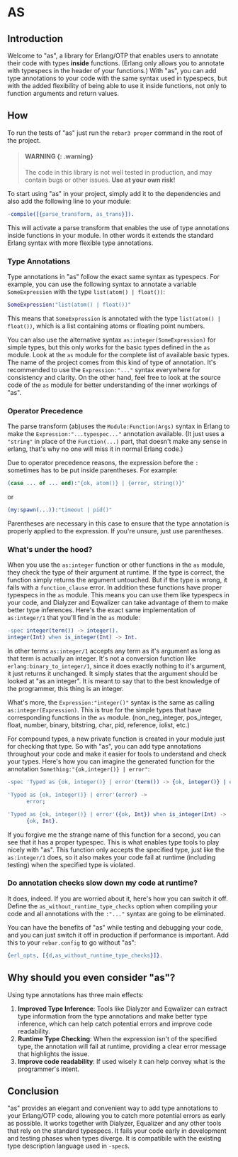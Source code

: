 # AS

## Introduction

Welcome to "as", a library for Erlang/OTP that enables users to annotate their
code with types **inside** functions. (Erlang only allows you to annotate with
typespecs in the header of your functions.)  With "as", you can add type
annotations to your code with the same syntax used in typespecs, but with the
added flexibility of being able to use it inside functions, not only to
function arguments and return values.


## How

To run the tests of "as" just run the `rebar3 proper` command in the root of
the project.

> #### WARNING {: .warning}
>
> The code in this library is not well tested in production, and may contain
> bugs or other issues. **Use at your own risk!**

To start using "as" in your project, simply add it to the dependencies and also
add the following line to your module:

```erlang
-compile([{parse_transform, as_trans}]).
```

This will activate a parse transform that enables the use of type annotations
inside functions in your module.  In other words it extends the standard Erlang
syntax with more flexible type annotations.


### Type Annotations

Type annotations in "as" follow the exact same syntax as typespecs.  For
example, you can use the following syntax to annotate a variable
`SomeExpression` with the type `list(atom() | float())`:

```erlang
SomeExpression:"list(atom() | float())"
```

This means that `SomeExpression` is annotated with the type `list(atom() |
float())`, which is a list containing atoms or floating point numbers.

You can also use the alternative syntax `as:integer(SomeExpression)` for simple
types, but this only works for the basic types defined in the `as` module. Look
at the `as` module for the complete list of available basic types. The name of
the project comes from this kind of type of annotation.  It's recommended to
use the `Expression:"..."` syntax everywhere for consistency and clarity.
On the other hand, feel free to look at the source code of the `as` module
for better understanding of the inner workings of "as".


### Operator Precedence

The parse transform (ab)uses the `Module:Function(Args)` syntax in Erlang to
make the `Expression:"...typespec..."` annotation available. (It just uses a
`"string"` in place of the `Function(...)` part, that doesn't make any sense in
erlang, that's why no one will miss it in normal Erlang code.)

Due to operator precedence reasons, the expression before the `:` sometimes has
to be put inside parentheses. For example:

```erlang
(case ... of ... end):"{ok, atom()} | {error, string()}"
```

or

```erlang
(my:spawn(...)):"timeout | pid()"
```

Parentheses are necessary in this case to ensure that the type annotation is
properly applied to the expression.  If you're unsure, just use parentheses.


### What's under the hood?

When you use the `as:integer` function or other functions in the `as` module,
they check the type of their argument at runtime. If the type is correct, the
function simply returns the argument untouched. But if the type is wrong, it
fails with a `function_clause` error. In addition these functions have proper
typespecs in the `as` module.  This means you can use them like typespecs in
your code, and Dialyzer and Eqwalizer can take advantage of them to make better
type inferences.  Here's the exact same implementation of `as:integer/1` that
you'll find in the `as` module:

```erlang
-spec integer(term()) -> integer().
integer(Int) when is_integer(Int) -> Int.

```

In other terms `as:integer/1` accepts any term as it's argument as long as that
term is actually an integer. It's not a conversion function like
`erlang:binary_to_integer/1`, since it does exactly nothing to it's argument,
it just returns it unchanged. It simply states that the argument should be
looked at "as an integer".  It is meant to say that to the best knowledge of
the programmer, this thing is an integer.

What's more, the `Expression:"integer()"` syntax is the same as calling
`as:integer(Expression)`. This is true for the simple types that have
corresponding functions in the `as` module. (non_neg_integer, pos_integer,
float, number, binary, bitstring, char, pid, reference, iolist, etc.)


For compound types, a new private function is created in your module just for
checking that type. So with "as", you can add type annotations throughout your
code and make it easier for tools to understand and check your types.  Here's
how you can imagine the generated function for the annotation
`Something:"{ok,integer()} | error"`:

```erlang
-spec 'Typed as {ok, integer()} | error'(term()) -> {ok, integer()} | error.

'Typed as {ok, integer()} | error'(error) ->
      error;

'Typed as {ok, integer()} | error'({ok, Int}) when is_integer(Int) ->
      {ok, Int}.
```

If you forgive me the strange name of this function for a second, you can see
that it has a proper typespec. This is what enables type tools to play nicely
with "as".  This function only accepts the specified type, just like the
`as:integer/1` does, so it also makes your code fail at runtime (including
testing) when the specified type is violated.

### Do annotation checks slow down my code at runtime?

It does, indeed.  If you are worried about it, here's how you can switch it
off.  Define the `as_without_runtime_type_checks` option when compiling your
code and all annotations with the `:"..."` syntax are going to be eliminated.

You can have the benefits of "as" while testing and debugging your code, and
you can just switch it off in production if performance is important.  Add this
to your `rebar.config` to go without "as":

```erlang
{erl_opts, [{d,as_without_runtime_type_checks}]}.
```


## Why should you even consider "as"?

Using type annotations has three main effects:

1. **Improved Type Inference**: Tools like Dialyzer and Eqwalizer can extract
   type information from the type annotations and make better type inference,
   which can help catch potential errors and improve code readability.
2. **Runtime Type Checking**: When the expression isn't of the specified type,
   the annotation will fail at runtime, providing a clear error message that
   highlights the issue.
3. **Improve code readability**: If used wisely it can help convey what is the
   programmer's intent.


## Conclusion

"as" provides an elegant and convenient way to add type annotations to your
Erlang/OTP code, allowing you to catch more potential errors as early as
possible. It works together with Dialyzer, Equalizer and any other tools that
rely on the standard typespecs. It fails your code early in development and
testing phases when types diverge. It is compatibile with the existing type
description language used in `-spec`s.

